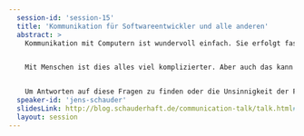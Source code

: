 ```yaml
---
  session-id: 'session-15'
  title: 'Kommunikation für Softwareentwickler und alle anderen'
  abstract: >
    Kommunikation mit Computern ist wundervoll einfach. Sie erfolgt fast ausschließlich schriftlich, d.h., ich kann mir so viel Zeit lassen, wie ich will, und mir über die Formulierung und meine Ziele in Ruhe Gedanken machen. Und wenn ich was Falsches schreibe, bekomme ich eine Fehlermeldung und kann es noch mal versuchen. Aber am wichtigsten: Wenn ich zweimal das Gleiche tue, bekomme ich das gleiche Ergebnis.


    Mit Menschen ist dies alles viel komplizierter. Aber auch das kann man lernen! Warum ändert kaum jemand seine Meinung, wenn er mit Fakten konfrontiert wird? Wie erziehe ich Manager, Ehemänner und Kinder? Sollte ich Entwickler, die sich an Architekturvorgaben nicht halten, durch Schläge oder durch Liebesentzug strafen? Und wie kann ich das üben, wo ich doch meinen Lebensabschnittsgefährten, nach einem fehlgeschlagenen Testlauf, nicht so einfach neu instanziieren kann?


    Um Antworten auf diese Fragen zu finden oder die Unsinnigkeit der Fragen zu verstehen, werden wir nicht nur über Kommunikation, sondern auch über Psychologie und Selbstmanagement nachdenken.
  speaker-id: 'jens-schauder'
  slidesLink: http://blog.schauderhaft.de/communication-talk/talk.html#/
  layout: session
---
```

